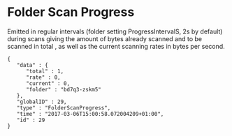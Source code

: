 Folder Scan Progress
====================

Emitted in regular intervals (folder setting ProgressIntervalS, 2s by
default) during scans giving the amount of bytes already scanned and to
be scanned in total , as well as the current scanning rates in bytes per
second.

``` {.sourceCode .json}
{
   "data" : {
      "total" : 1,
      "rate" : 0,
      "current" : 0,
      "folder" : "bd7q3-zskm5"
   },
   "globalID" : 29,
   "type" : "FolderScanProgress",
   "time" : "2017-03-06T15:00:58.072004209+01:00",
   "id" : 29
}
```
